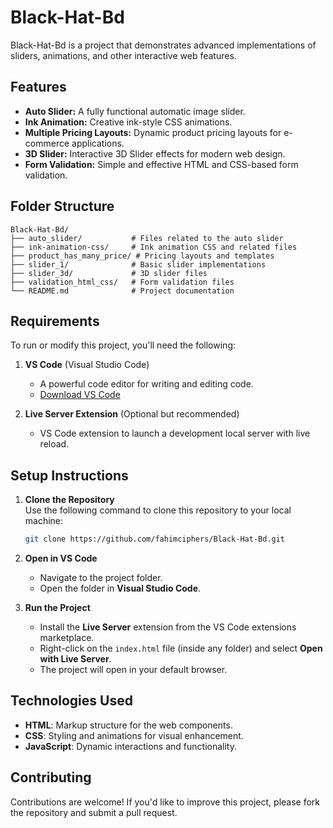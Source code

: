 
# Black-Hat-Bd

Black-Hat-Bd is a project that demonstrates advanced implementations of sliders, animations, and other interactive web features.

## Features
- **Auto Slider:** A fully functional automatic image slider.
- **Ink Animation:** Creative ink-style CSS animations.
- **Multiple Pricing Layouts:** Dynamic product pricing layouts for e-commerce applications.
- **3D Slider:** Interactive 3D Slider effects for modern web design.
- **Form Validation:** Simple and effective HTML and CSS-based form validation.

## Folder Structure
```plaintext
Black-Hat-Bd/
├── auto_slider/           # Files related to the auto slider
├── ink-animation-css/     # Ink animation CSS and related files
├── product_has_many_price/ # Pricing layouts and templates
├── slider_1/              # Basic slider implementations
├── slider_3d/             # 3D slider files
├── validation_html_css/   # Form validation files
└── README.md              # Project documentation

```

## Requirements

To run or modify this project, you'll need the following:

1. **VS Code** (Visual Studio Code)  
   - A powerful code editor for writing and editing code.
   - [Download VS Code](https://code.visualstudio.com/)
   
2. **Live Server Extension** (Optional but recommended)  
   - VS Code extension to launch a development local server with live reload.

## Setup Instructions

1. **Clone the Repository**  
   Use the following command to clone this repository to your local machine:
   ```bash
   git clone https://github.com/fahimciphers/Black-Hat-Bd.git
   ```

2. **Open in VS Code**  
   - Navigate to the project folder.
   - Open the folder in **Visual Studio Code**.

3. **Run the Project**  
   - Install the **Live Server** extension from the VS Code extensions marketplace.
   - Right-click on the `index.html` file (inside any folder) and select **Open with Live Server**.
   - The project will open in your default browser.

## Technologies Used

- **HTML**: Markup structure for the web components.
- **CSS**: Styling and animations for visual enhancement.
- **JavaScript**: Dynamic interactions and functionality.

## Contributing

Contributions are welcome! If you'd like to improve this project, please fork the repository and submit a pull request.

